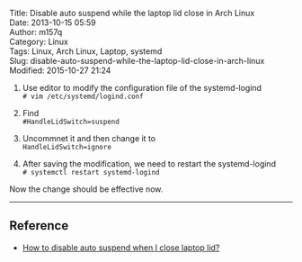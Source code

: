 Title: Disable auto suspend while the laptop lid close in Arch Linux  
Date: 2013-10-15 05:59  
Author: m157q  
Category: Linux  
Tags: Linux, Arch Linux, Laptop, systemd  
Slug: disable-auto-suspend-while-the-laptop-lid-close-in-arch-linux  
Modified: 2015-10-27 21:24  
  
  
1. Use editor to modify the configuration file of the systemd-logind  
`# vim /etc/systemd/logind.conf`  
  
2. Find  
`#HandleLidSwitch=suspend`  
  
3. Uncommnet it and then change it to  
`HandleLidSwitch=ignore`  
  
4. After saving the modification, we need to restart the systemd-logind  
`# systemctl restart systemd-logind`  
  
Now the change should be effective now.  
  
---  
  
## Reference  
  
+ [How to disable auto suspend when I close laptop lid?](http://unix.stackexchange.com/questions/52643/how-to-disable-auto-suspend-when-i-close-laptop-lid)  
